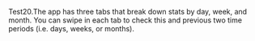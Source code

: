 Test20.The app has three tabs that break down stats by day, week, and month.
You can swipe in each tab to check this and previous two time periods (i.e. days, weeks, or months).

